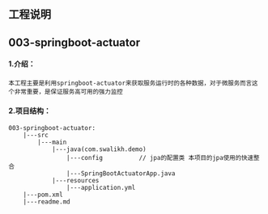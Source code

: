 ## 工程说明
## 003-springboot-actuator
#### 1.介绍：
`本工程主要是利用springboot-actuator来获取服务运行时的各种数据，对于微服务而言这个非常重要，是保证服务高可用的强力监控`

#### 2.项目结构：

~~~~
003-springboot-actuator: 
    |---src
        |---main
            |---java(com.swalikh.demo)
                |---config          // jpa的配置类 本项目的jpa使用的快速整合
                |---SpringBootActuatorApp.java
            |---resources
                |---application.yml
    |---pom.xml
    |---readme.md
            
~~~~


